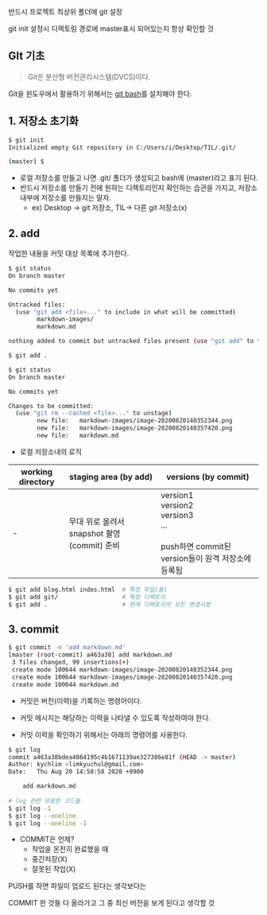 

반드시 프로젝트 최상위 폴더에 git 설정

git init 설정시 디렉토링 경로에 master표시 되어있는지 항상 확인할 것





## GIt 기초

> Git은 분산형 버전관리시스템(DVCS)이다.

Git을 윈도우에서 활용하기 위해서는 [git bash](https://gitforwindows.org/)를 설치해야 한다.



## 1. 저장소 초기화

```bash
$ git init
Initialized empty Git repository in C:/Users/i/Desktop/TIL/.git/

(master) $
```

* 로컬 저장소를 만들고 나면 .git/ 폴더가 생성되고 bash에 (master)라고 표기 된다.
* 반드시 저장소를 만들기 전에 원하는 디렉토리인지 확인하는 습관을 가지고, 저장소 내부에 저장소를 만들지는 말자.
  * ex) Desktop -> git 저장소, TIL-> 다른 git 저장소(x)

## 2. add

작업한 내용을 커밋 대상 목록에 추가한다.

```bash
$ git status
On branch master

No commits yet

Untracked files:
  (use "git add <file>..." to include in what will be committed)
        markdown-images/
        markdown.md

nothing added to commit but untracked files present (use "git add" to track)
```

```bash
$ git add .
```

```bash
$ git status
On branch master

No commits yet

Changes to be committed:
  (use "git rm --cached <file>..." to unstage)
        new file:   markdown-images/image-20200820140352344.png
        new file:   markdown-images/image-20200820140357420.png
        new file:   markdown.md
```



* 로컬 저장소내의 로직

| working directory | staging area    (by add)                    | versions  (by commit)                                        |
| ----------------- | ------------------------------------------- | ------------------------------------------------------------ |
| -                 | 무대 위로 올려서 snapshot 촬영(commit) 준비 | version1<br />version2<br />version3<br />...<br /><br />push하면 commit된 version들이 원격 저장소에  등록됨 |



```bash
$ git add blog.html indes.html  # 특정 파일(들)
$ git add git/  			  	# 특정 디렉토리
$ git add .						# 현재 디렉토리의 모든 변경사항
```

## 3. commit

```bash
$ git commit -m 'add markdown.md'
[master (root-commit) a463a38] add markdown.md
 3 files changed, 99 insertions(+)
 create mode 100644 markdown-images/image-20200820140352344.png
 create mode 100644 markdown-images/image-20200820140357420.png
 create mode 100644 markdown.md
```

* 커밋은 버전(이력)을 기록하는 명령어이다.

* 커밋 메시지는 해당하는 이력을 나타낼 수 있도록 작성하여야 한다.

* 커밋 이력을 확인하기 위해서는 아래의 명령어를 사용한다.

```bash
$ git log
commit a463a38bdea4864195c4b1671139ae327386e81f (HEAD -> master)
Author: kychlim <limkyuchul@gmail.com>
Date:   Thu Aug 20 14:58:58 2020 +0900

    add markdown.md
    
# log 관련 유용한 코드들
$ git log -1
$ git log --oneline
$ git log --oneline -1
```

* COMMIT은 언제?
  * 작업을 온전히 완료했을 때
  * 중간저장(X)
  * 잘못된 작업(X)





PUSH를 하면 파일이 업로드 된다는 생각보다는

COMMIT 한 것들 다 올라가고 그 중 최신 버전을 보게 된다고 생각할 것